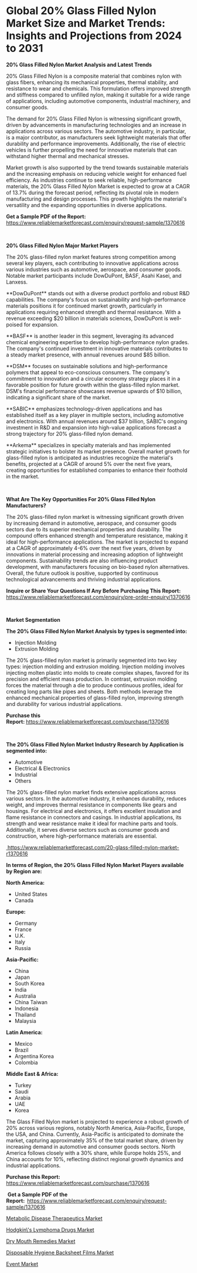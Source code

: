 <p><h1>Global 20% Glass Filled Nylon Market Size and Market Trends: Insights and Projections from 2024 to 2031</h1></p><p><strong>20% Glass Filled Nylon Market Analysis and Latest Trends</strong></p>
<p><p>20% Glass Filled Nylon is a composite material that combines nylon with glass fibers, enhancing its mechanical properties, thermal stability, and resistance to wear and chemicals. This formulation offers improved strength and stiffness compared to unfilled nylon, making it suitable for a wide range of applications, including automotive components, industrial machinery, and consumer goods.</p><p>The demand for 20% Glass Filled Nylon is witnessing significant growth, driven by advancements in manufacturing technologies and an increase in applications across various sectors. The automotive industry, in particular, is a major contributor, as manufacturers seek lightweight materials that offer durability and performance improvements. Additionally, the rise of electric vehicles is further propelling the need for innovative materials that can withstand higher thermal and mechanical stresses.</p><p>Market growth is also supported by the trend towards sustainable materials and the increasing emphasis on reducing vehicle weight for enhanced fuel efficiency. As industries continue to seek reliable, high-performance materials, the 20% Glass Filled Nylon Market is expected to grow at a CAGR of 13.7% during the forecast period, reflecting its pivotal role in modern manufacturing and design processes. This growth highlights the material's versatility and the expanding opportunities in diverse applications.</p></p>
<p><strong>Get a Sample PDF of the Report:&nbsp;</strong> <a href="https://www.reliablemarketforecast.com/enquiry/request-sample/1370616?utm_campaign=1097&utm_medium=2&utm_source=Github&utm_content=ia&utm_term=06122024&utm_id=20-glass-filled-nylon">https://www.reliablemarketforecast.com/enquiry/request-sample/1370616</a></p>
<p>&nbsp;</p>
<p><strong>20% Glass Filled Nylon Major Market Players</strong></p>
<p><p>The 20% glass-filled nylon market features strong competition among several key players, each contributing to innovative applications across various industries such as automotive, aerospace, and consumer goods. Notable market participants include DowDuPont, BASF, Asahi Kasei, and Lanxess.</p><p>**DowDuPont** stands out with a diverse product portfolio and robust R&D capabilities. The company's focus on sustainability and high-performance materials positions it for continued market growth, particularly in applications requiring enhanced strength and thermal resistance. With a revenue exceeding $20 billion in materials sciences, DowDuPont is well-poised for expansion.</p><p>**BASF** is another leader in this segment, leveraging its advanced chemical engineering expertise to develop high-performance nylon grades. The company's continued investment in innovative materials contributes to a steady market presence, with annual revenues around $85 billion.</p><p>**DSM** focuses on sustainable solutions and high-performance polymers that appeal to eco-conscious consumers. The company's commitment to innovation and a circular economy strategy places it in a favorable position for future growth within the glass-filled nylon market. DSM's financial performance showcases revenue upwards of $10 billion, indicating a significant share of the market.</p><p>**SABIC** emphasizes technology-driven applications and has established itself as a key player in multiple sectors, including automotive and electronics. With annual revenues around $37 billion, SABIC's ongoing investment in R&D and expansion into high-value applications forecast a strong trajectory for 20% glass-filled nylon demand.</p><p>**Arkema** specializes in specialty materials and has implemented strategic initiatives to bolster its market presence. Overall market growth for glass-filled nylon is anticipated as industries recognize the material's benefits, projected at a CAGR of around 5% over the next five years, creating opportunities for established companies to enhance their foothold in the market.</p></p>
<p>&nbsp;</p>
<p><strong>What Are The Key Opportunities For 20% Glass Filled Nylon Manufacturers?</strong></p>
<p><p>The 20% glass-filled nylon market is witnessing significant growth driven by increasing demand in automotive, aerospace, and consumer goods sectors due to its superior mechanical properties and durability. The compound offers enhanced strength and temperature resistance, making it ideal for high-performance applications. The market is projected to expand at a CAGR of approximately 4-6% over the next five years, driven by innovations in material processing and increasing adoption of lightweight components. Sustainability trends are also influencing product development, with manufacturers focusing on bio-based nylon alternatives. Overall, the future outlook is positive, supported by continuous technological advancements and thriving industrial applications.</p></p>
<p><strong>Inquire or Share Your Questions If Any Before Purchasing This Report:</strong> <a href="https://www.reliablemarketforecast.com/enquiry/pre-order-enquiry/1370616?utm_campaign=1097&utm_medium=2&utm_source=Github&utm_content=ia&utm_term=06122024&utm_id=20-glass-filled-nylon">https://www.reliablemarketforecast.com/enquiry/pre-order-enquiry/1370616</a></p>
<p>&nbsp;</p>
<p><strong>Market Segmentation</strong></p>
<p><strong>The 20% Glass Filled Nylon Market Analysis by types is segmented into:</strong></p>
<p><ul><li>Injection Molding</li><li>Extrusion Molding</li></ul></p>
<p><p>The 20% glass-filled nylon market is primarily segmented into two key types: injection molding and extrusion molding. Injection molding involves injecting molten plastic into molds to create complex shapes, favored for its precision and efficient mass production. In contrast, extrusion molding forces the material through a die to produce continuous profiles, ideal for creating long parts like pipes and sheets. Both methods leverage the enhanced mechanical properties of glass-filled nylon, improving strength and durability for various industrial applications.</p></p>
<p><strong>Purchase this Report:&nbsp;</strong><a href="https://www.reliablemarketforecast.com/purchase/1370616?utm_campaign=1097&utm_medium=2&utm_source=Github&utm_content=ia&utm_term=06122024&utm_id=20-glass-filled-nylon">https://www.reliablemarketforecast.com/purchase/1370616</a></p>
<p>&nbsp;</p>
<p><strong>The 20% Glass Filled Nylon Market Industry Research by Application is segmented into:</strong></p>
<p><ul><li>Automotive</li><li>Electrical & Electronics</li><li>Industrial</li><li>Others</li></ul></p>
<p><p>The 20% glass-filled nylon market finds extensive applications across various sectors. In the automotive industry, it enhances durability, reduces weight, and improves thermal resistance in components like gears and housings. For electrical and electronics, it offers excellent insulation and flame resistance in connectors and casings. In industrial applications, its strength and wear resistance make it ideal for machine parts and tools. Additionally, it serves diverse sectors such as consumer goods and construction, where high-performance materials are essential.</p></p>
<p><a href="https://www.reliablemarketforecast.com/20-glass-filled-nylon-market-r1370616?utm_campaign=1097&utm_medium=2&utm_source=Github&utm_content=ia&utm_term=06122024&utm_id=20-glass-filled-nylon">&nbsp;https://www.reliablemarketforecast.com/20-glass-filled-nylon-market-r1370616</a></p>
<p><strong>In terms of Region, the 20% Glass Filled Nylon Market Players available by Region are:</strong></p>
<p>
    <p> <strong> North America: </strong>
        <ul>
            <li>United States</li>
            <li>Canada</li>
        </ul>
        </p> 
    <p> <strong> Europe: </strong>
        <ul>
            <li>Germany</li>
            <li>France</li>
            <li>U.K.</li>
            <li>Italy</li>
            <li>Russia</li>
        </ul>
        </p> 
    <p> <strong> Asia-Pacific: </strong>
        <ul>
            <li>China</li>
            <li>Japan</li>
            <li>South Korea</li>
            <li>India</li>
            <li>Australia</li>
            <li>China Taiwan</li>
            <li>Indonesia</li>
            <li>Thailand</li>
            <li>Malaysia</li>
        </ul>
        </p> 
    <p> <strong> Latin America: </strong>
        <ul>
            <li>Mexico</li>
            <li>Brazil</li>
            <li>Argentina Korea</li>
            <li>Colombia</li>
        </ul>
        </p> 
    <p> <strong> Middle East & Africa: </strong>
        <ul>
            <li>Turkey</li>
            <li>Saudi</li>
            <li>Arabia</li>
            <li>UAE</li>
            <li>Korea</li>
        </ul>
    </p>
    </p>
<p><p>The Glass Filled Nylon market is projected to experience a robust growth of 20% across various regions, notably North America, Asia-Pacific, Europe, the USA, and China. Currently, Asia-Pacific is anticipated to dominate the market, capturing approximately 35% of the total market share, driven by increasing demand in automotive and consumer goods sectors. North America follows closely with a 30% share, while Europe holds 25%, and China accounts for 10%, reflecting distinct regional growth dynamics and industrial applications.</p></p>
<p><strong>Purchase this Report: </strong><a href="https://www.reliablemarketforecast.com/purchase/1370616?utm_campaign=1097&utm_medium=2&utm_source=Github&utm_content=ia&utm_term=06122024&utm_id=20-glass-filled-nylon">https://www.reliablemarketforecast.com/purchase/1370616</a></p>
<p>&nbsp;<strong>Get a Sample PDF of the Report:&nbsp;&nbsp;</strong><a href="https://www.reliablemarketforecast.com/enquiry/request-sample/1370616?utm_campaign=1097&utm_medium=2&utm_source=Github&utm_content=ia&utm_term=06122024&utm_id=20-glass-filled-nylon">https://www.reliablemarketforecast.com/enquiry/request-sample/1370616</a></p>
<p><strong></strong></p>
<p><p><a href="https://www.linkedin.com/pulse/detailed-metabolic-disease-therapeutics-market-report-kwv9e?utm_campaign=1097&utm_medium=2&utm_source=Github&utm_content=ia&utm_term=06122024&utm_id=20-glass-filled-nylon">Metabolic Disease Therapeutics Market</a></p><p><a href="https://github.com/antonioc6hal/Market-Research-Report-List-1/blob/main/hodgkins-lymphoma-drugs-market.md?utm_campaign=1097&utm_medium=2&utm_source=Github&utm_content=ia&utm_term=06122024&utm_id=20-glass-filled-nylon">Hodgkin\'s Lymphoma Drugs Market</a></p><p><a href="https://www.linkedin.com/pulse/revenue-growth-dry-mouth-remedies-market-14-cagr-from-e2rfe?utm_campaign=1097&utm_medium=2&utm_source=Github&utm_content=ia&utm_term=06122024&utm_id=20-glass-filled-nylon">Dry Mouth Remedies Market</a></p><p><a href="https://issuu.com/reportprime-2/docs/disposable-hygiene-backsheet-films-market-size-203?utm_campaign=1097&utm_medium=2&utm_source=Github&utm_content=ia&utm_term=06122024&utm_id=20-glass-filled-nylon">Disposable Hygiene Backsheet Films Market</a></p><p><a href="https://github.com/osbornrdaflalo/Market-Research-Report-List-1/blob/main/event-market.md?utm_campaign=1097&utm_medium=2&utm_source=Github&utm_content=ia&utm_term=06122024&utm_id=20-glass-filled-nylon">Event Market</a></p></p>